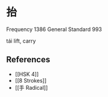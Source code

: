 # 抬
Frequency 1386
General Standard 993

tái
lift, carry

## References
- [[HSK 4]]
- [[8 Strokes]]
- [[手 Radical]]